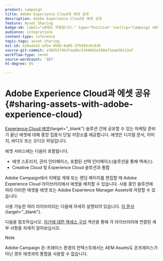 ```yaml
---
product: campaign
title: Adobe Experience Cloud과 에셋 공유
description: Adobe Experience Cloud과 에셋 공유
feature: Asset Sharing
badge-v8: label="v8에도 적용됩니다." type="Positive" tooltip="Campaign v8에도 적용됩니다."
audience: integrations
content-type: reference
topic-tags: asset-sharing
exl-id: b28aa5a5-afba-458b-8a85-375493c6c836
source-git-commit: a38d53f4b37aadbc53446b5e399af2eae56c12af
workflow-type: tm+mt
source-wordcount: '167'
ht-degree: 0%

---
```


# Adobe Experience Cloud과 에셋 공유{#sharing-assets-with-adobe-experience-cloud}

[Experience Cloud 에셋](https://experienceleague.adobe.com/en/docs/core-services/interface/services/audiences/overview){target="_blank"} 솔루션 간에 공유할 수 있는 마케팅 준비가 끝난 에셋에 대해 중앙 집중식 단일 저장소를 제공합니다. 에셋은 디지털 문서, 이미지, 비디오 또는 오디오 파일입니다.

에셋 서비스에는 다음이 포함됩니다.

* 에셋 스토리지, 관리 인터페이스, 포함된 선택 인터페이스(솔루션을 통해 액세스).
* Creative Cloud 및 Experience Cloud 솔루션과 통합

Adobe Campaign에서 이메일 게재 또는 랜딩 페이지를 편집할 때 Adobe Experience Cloud 라이브러리에서 에셋을 배치할 수 있습니다. 사용 중인 솔루션에 따라 이러한 에셋을 에셋 또는 Adobe Experience Manager Assets에 저장할 수 있습니다.

사용 가능한 여러 라이브러리는 다음에 자세히 설명되어 있습니다. [이 문서](https://experienceleague.adobe.com/en/docs/core-services/interface/services/assets/experience-cloud-assets){target="_blank"}.

다음을 참조하십시오. [자산에 대한 액세스 구성](../../integrations/using/configuring-access-to-assets.md) 섹션을 통해 각 라이브러리에 연결된 세부 사항을 자세히 알아보십시오.

>[!NOTE]
>
>Adobe Campaign 온-프레미스 환경의 컨텍스트에서는 AEM Assets도 온프레미스가 아닌 경우 에셋과의 통합을 사용할 수 없습니다.
